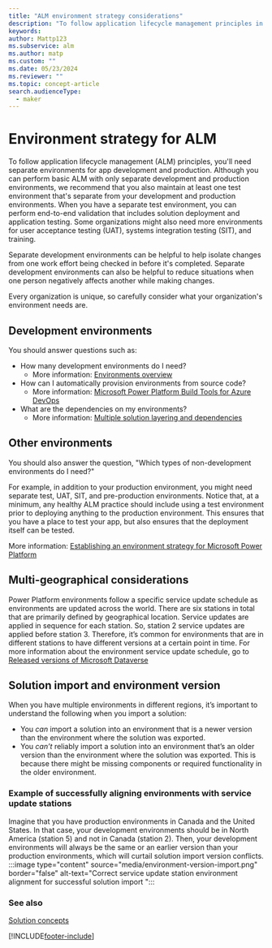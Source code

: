 ```yaml
---
title: "ALM environment strategy considerations"
description: "To follow application lifecycle management principles in Power Platform, consider these factors when determining your ALM environment needs and strategy."
keywords: 
author: Mattp123
ms.subservice: alm
ms.author: matp
ms.custom: ""
ms.date: 05/23/2024
ms.reviewer: ""
ms.topic: concept-article
search.audienceType: 
  - maker
---
```


# Environment strategy for ALM

To follow application lifecycle management (ALM) principles, you'll need separate environments for app development and production. Although you can perform basic ALM with only separate
development and production environments, we recommend that you also maintain at
least one test environment that's separate from your development and production
environments. When you have a separate test environment, you can perform
end-to-end validation that includes solution deployment and application testing.
Some organizations might also need more environments for user acceptance testing
(UAT), systems integration testing (SIT), and training.

Separate development environments can be helpful to help isolate changes from
one work effort being checked in before it's completed. Separate development environments can also be helpful to reduce situations when one person negatively affects another while making changes.

Every organization is unique, so carefully consider
what your organization's environment needs are.

## Development environments 

You should answer questions such as:

-   How many development environments do I need?
    - More information: [Environments overview](../admin/environments-overview.md)
-   How can I automatically provision environments from source code?
    - More information: [Microsoft Power Platform Build Tools for Azure DevOps](devops-build-tools.md)
-   What are the dependencies on my environments? 
    - More information: [Multiple solution layering and dependencies](organize-solutions.md#multiple-solution-layering-and-dependencies)

## Other environments 

You should also answer the question, "Which types of non-development environments do I need?"

For example, in addition to your production environment, you might need separate
test, UAT, SIT, and
pre-production environments. Notice that, at a minimum, any healthy ALM practice
should include using a test environment prior to deploying anything to the production
environment. This ensures that you have a place to test your app, but also
ensures that the deployment itself can be tested. 

More information: [Establishing an environment strategy for Microsoft Power Platform](../guidance/white-papers/environment-strategy.md)

## Multi-geographical considerations

Power Platform environments follow a specific service update schedule as environments are updated across the world. There are six stations in total that are primarily defined by geographical location.  Service updates are applied in sequence for each station. So, station 2 service updates are applied before station 3. Therefore, it’s common for environments that are in different stations to have different versions at a certain point in time. For more information about the environment service update schedule, go to [Released versions of Microsoft Dataverse](/dynamics365/released-versions/Microsoft-Dataverse)

## Solution import and environment version

When you have multiple environments in different regions, it’s important to understand the following when you import a solution:

- You *can* import a solution into an environment that is a newer version than the environment where the solution was exported. 
- You *can’t* reliably import a solution into an environment that’s an older version than the environment where the solution was exported. This is because there might be missing components or required functionality in the older environment.

### Example of successfully aligning environments with service update stations

Imagine that you have production environments in Canada and the United States. In that case, your development environments should be in North America (station 5) and not in Canada (station 2). Then, your development environments will always be the same or an earlier version than your production environments, which will curtail solution import version conflicts.
:::image type="content" source="media/environment-version-import.png" border="false" alt-text="Correct service update station environment alignment for successful solution import ":::

### See also
[Solution concepts](solution-concepts-alm.md)


[!INCLUDE[footer-include](../includes/footer-banner.md)]

